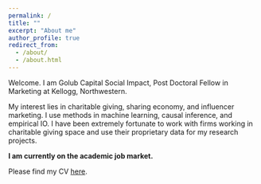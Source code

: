```yaml
---
permalink: /
title: ""
excerpt: "About me"
author_profile: true
redirect_from: 
  - /about/
  - /about.html
---
```


Welcome. I am Golub Capital Social Impact, Post Doctoral Fellow in Marketing at Kellogg, Northwestern. 

My interest lies in charitable giving, sharing economy, and influencer marketing. I use methods in machine learning, causal inference, and empirical IO. 
I have been extremely fortunate to work with firms working in charitable giving space and use their proprietary data for my research projects.

**I am currently on the academic job market.**

Please find my CV [here](http://docs.google.com/gview?url=https://raw.githubusercontent.com/abhirish/abhirish.github.io/master/_pages/CV_Abhishek_Rishabh.pdf). 


